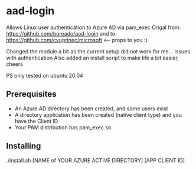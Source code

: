 # aad-login

Allows Linux user authentication to Azure AD via pam_exec
Origal from: https://github.com/bureado/aad-login  and to https://github.com/cvugrinec/microsoft  <-- props to you :)

Changed the module a bit as the current setup did not work for me... issues with authentication
Also added an install script to make life a bit easier, cheers

PS only tested on ubuntu 20.04


## Prerequisites

* An Azure AD directory has been created, and some users exist
* A directory application has been created (native client type) and you have the Client ID
* Your PAM distribution has pam_exec.so


## Installing


./install.sh [NAME of YOUR AZURE ACTIVE DIRECTORY] [APP CLIENT ID]
